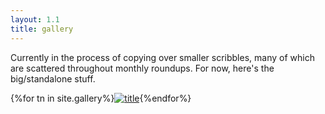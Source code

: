 ```yaml
---
layout: 1.1
title: gallery
---
```

Currently in the process of copying over smaller scribbles, many of which are scattered throughout monthly roundups. For now, here's the big/standalone stuff.

<section id="gallery" class="artwall">{%for tn in site.gallery%}<a href="{{tn.url}}"><img src="{%include url.html%}/assets/img/gallery/{{tn.img}}-tn.png" alt="title"/></a>{%endfor%}</section>